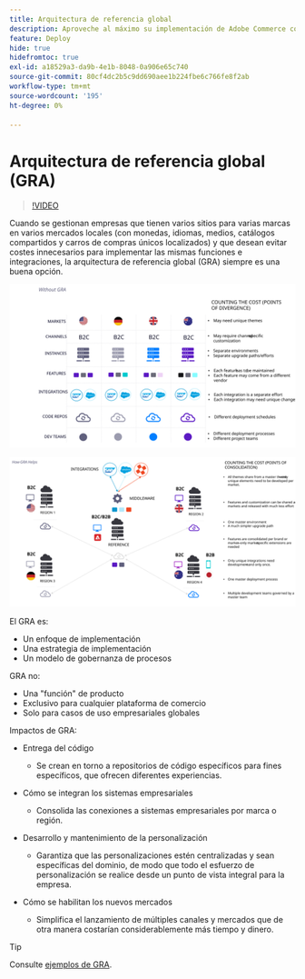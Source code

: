```yaml
---
title: Arquitectura de referencia global
description: Aproveche al máximo su implementación de Adobe Commerce con una arquitectura de referencia global.
feature: Deploy
hide: true
hidefromtoc: true
exl-id: a18529a3-da9b-4e1b-8048-0a906e65c740
source-git-commit: 80cf4dc2b5c9dd690aee1b224fbe6c766fe8f2ab
workflow-type: tm+mt
source-wordcount: '195'
ht-degree: 0%

---
```



# Arquitectura de referencia global (GRA)

>[!VIDEO](https://video.tv.adobe.com/v/3410528/?quality=12&learn=on)

Cuando se gestionan empresas que tienen varios sitios para varias marcas en varios mercados locales (con monedas, idiomas, medios, catálogos compartidos y carros de compras únicos localizados) y que desean evitar costes innecesarios para implementar las mismas funciones e integraciones, la arquitectura de referencia global (GRA) siempre es una buena opción.

![Tabla que explica el costo de la divergencia en la arquitectura](../../../assets/playbooks/divergent-architecture.svg)

![Tabla que explica el costo de los archivos consolidados en la arquitectura](../../../assets/playbooks/consolidated-architecture.svg)

El GRA es:

- Un enfoque de implementación
- Una estrategia de implementación
- Un modelo de gobernanza de procesos

GRA no:

- Una &quot;función&quot; de producto
- Exclusivo para cualquier plataforma de comercio
- Solo para casos de uso empresariales globales

Impactos de GRA:

- Entrega del código

   - Se crean en torno a repositorios de código específicos para fines específicos, que ofrecen diferentes experiencias.

- Cómo se integran los sistemas empresariales

   - Consolida las conexiones a sistemas empresariales por marca o región.

- Desarrollo y mantenimiento de la personalización

   - Garantiza que las personalizaciones estén centralizadas y sean específicas del dominio, de modo que todo el esfuerzo de personalización se realice desde un punto de vista integral para la empresa.

- Cómo se habilitan los nuevos mercados

   - Simplifica el lanzamiento de múltiples canales y mercados que de otra manera costarían considerablemente más tiempo y dinero.

>[!TIP]
>
>Consulte [ejemplos de GRA](examples.md).
